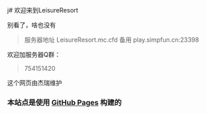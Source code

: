 j# 欢迎来到LeisureResort

别看了，啥也没有


> 服务器地址    LeisureResort.mc.cfd
>      备用    play.simpfun.cn:23398

欢迎加服务器Q群： 

> 754151420


这个网页由杰瑞维护
### 本站点是使用 [GitHub Pages](https://pages.github.com/) 构建的
